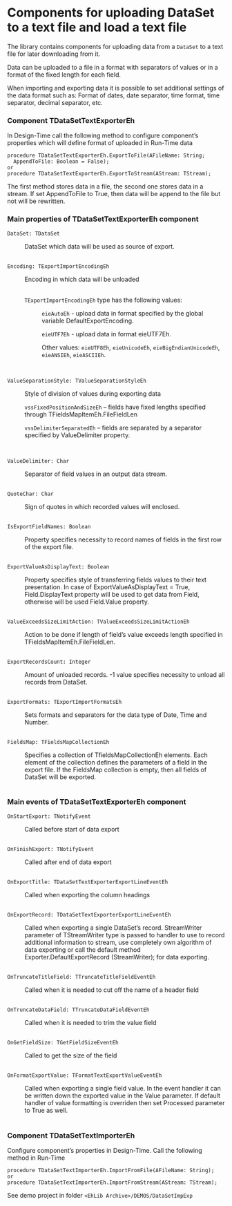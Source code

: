 # Components for uploading DataSet to a text file and load a text file


The library contains components for uploading data from a `DataSet` to a text file for later downloading from it.

Data can be uploaded to a file in a format with separators of values or in a format of the fixed length for each field.

When importing and exporting data it is possible to set additional settings of the data format such as: Format of dates, date separator, time format, time separator, decimal separator, etc.

###     Component TDataSetTextExporterEh

In Design-Time call the following method to configure component’s properties which will define format of uploaded in Run-Time data

```pascal:no-line-numbers
procedure TDataSetTextExporterEh.ExportToFile(AFileName: String; 
  AppendToFile: Boolean = False);
or
procedure TDataSetTextExporterEh.ExportToStream(AStream: TStream);
``` 

The first method stores data in a file, the second one stores data in a stream. If set AppendToFile to True, then data will be append to the file but not will be rewritten.

### Main properties of TDataSetTextExporterEh component

`DataSet: TDataSet`
<dd>DataSet which data will be used as source of export.</dd>
<br>

`Encoding: TExportImportEncodingEh`
<dl>
     <dd>Encoding in which data will be unloaded</dd>
     <br>

<dd>

`TExportImportEncodingEh`  type has the following values: 

<dl><dd>

`eieAutoEh` - upload data in format specified by the global variable DefaultExportEncoding.

`eieUTF7Eh` - upload data in format eieUTF7Eh.
          
Other values: `eieUTF8Eh`, `eieUnicodeEh`, `eieBigEndianUnicodeEh`, `eieANSIEh`, `eieASCIIEh`.
</dd></dl>

</dd></dl>
<br>

`ValueSeparationStyle: TValueSeparationStyleEh`
<dd>

Style of division of values during exporting data

`vssFixedPositionAndSizeEh` – fields have fixed lengths specified through TFieldsMapItemEh.FileFieldLen

`vssDelimiterSeparatedEh` – fields are separated by a separator specified by ValueDelimiter property.

</dd>
<br>

`ValueDelimiter: Char`
<dd>Separator of field values in an output data stream.</dd>
<br>

`QuoteChar: Char`
<dd>Sign of quotes in which recorded values will enclosed.</dd>
<br>

`IsExportFieldNames: Boolean`
<dd>Property specifies necessity to record names of fields in the first row of the export file.</dd>
<br>

`ExportValueAsDisplayText: Boolean`
<dd>Property specifies style of transferring fields values to their text presentation. In case of ExportValueAsDisplayText = True, Field.DisplayText property will be used to get data from Field, otherwise will be used Field.Value property.</dd>
<br>

`ValueExceedsSizeLimitAction: TValueExceedsSizeLimitActionEh`
<dd>Action to be done if length of field’s value exceeds length specified in TFieldsMapItemEh.FileFieldLen.</dd>
<br>

`ExportRecordsCount: Integer`
<dd>Amount of unloaded records. -1 value specifies necessity to unload all records from DataSet.</dd>
<br>

`ExportFormats: TExportImportFormatsEh`
<dd>Sets formats and separators for the data type of Date, Time and Number.</dd>
<br>

`FieldsMap: TFieldsMapCollectionEh`
<dd>Specifies a collection of TfieldsMapCollectionEh elements. Each element of the collection defines the parameters of a field in the export file. If the FieldsMap collection is empty, then all fields of DataSet will be exported.</dd>
<br>


### Main events of TDataSetTextExporterEh component

`OnStartExport: TNotifyEvent`
<dd>Called before start of data export</dd>
<br>

`OnFinishExport: TNotifyEvent`
<dd>Called after end of data export</dd>
<br>

`OnExportTitle: TDataSetTextExporterExportLineEventEh`
<dd>Called when exporting the column headings</dd>
<br>

`OnExportRecord: TDataSetTextExporterExportLineEventEh`
<dd>Called when exporting a single DataSet’s record. StreamWriter parameter of TStreamWriter type is passed to handler to use to record additional information to stream, use completely own algorithm of data exporting or call the default method Exporter.DefaultExportRecord (StreamWriter); for data exporting.</dd>
<br/>

`OnTruncateTitleField: TTruncateTitleFieldEventEh`
<dd>Called when it is needed to cut off the name of a header field</dd>
<br/>

`OnTruncateDataField: TTruncateDataFieldEventEh`
<dd>Called when it is needed to trim the value field</dd>
<br/>

`OnGetFieldSize: TGetFieldSizeEventEh`
<dd>Called to get the size of the field</dd>
<br/>

`OnFormatExportValue: TFormatTextExportValueEventEh`
<dd>Called when exporting a single field value. In the event handler it can be written down the exported value in the Value parameter. If default handler of value formatting is overriden then set Processed parameter to True as well.</dd>
<br/>
		
### Component TDataSetTextImporterEh
Configure component’s properties in Design-Time.
Call the following method in Run-Time 

```pascal:no-line-numbers
procedure TDataSetTextImporterEh.ImportFromFile(AFileName: String);
or
procedure TDataSetTextImporterEh.ImportFromStream(AStream: TStream);
```

See demo project in folder `<EhLib Archive>/DEMOS/DataSetImpExp`

